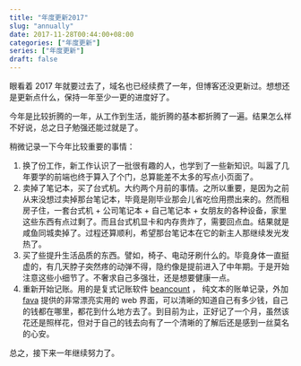 ```yaml
---
title: "年度更新2017"
slug: "annually"
date: 2017-11-28T00:44:00+08:00
categories: ["年度更新"]
series: ["年度更新"]
draft: false
---
```


眼看着 2017 年就要过去了，域名也已经续费了一年，但博客还没更新过。想想还是更新点什么，保持一年至少一更的进度好了。

今年是比较折腾的一年，从工作到生活，能折腾的基本都折腾了一遍。结果怎么样不好说，总之日子勉强还能过就是了。

稍微记录一下今年比较重要的事情：

1. 换了份工作，新工作认识了一批很有趣的人，也学到了一些新知识。叫嚣了几年要学的前端也终于算入了个门，总算能差不太多的写点小页面了。
2. 卖掉了笔记本，买了台式机。大约两个月前的事情。之所以重要，是因为之前从来没想过卖掉那台笔记本，毕竟是刚毕业那会儿省吃俭用攒出来的。然而租房子住，一套台式机 + 公司笔记本 + 自己笔记本 + 女朋友的各种设备，家里这些东西有点过剩了。而且台式机显卡和内存贵炸了，需要回点血。结果就是咸鱼同城卖掉了。过程还算顺利，希望那台笔记本在它的新主人那继续发光发热了。
3. 买了些提升生活品质的东西。譬如，椅子、电动牙刷什么的。毕竟身体一直挺虚的，有几天脖子突然疼的动弹不得，隐约像是提前进入了中年期。于是开始注意这些小细节了。不奢求自己多强壮，还是想要健康一点。
4. 重新开始记账。用的是复式记账软件 [beancount](https://bitbucket.org/blais/beancount/overview) ， 纯文本的账单记录，外加 [fava](https://github.com/beancount/fava) 提供的非常漂亮实用的 web 界面，可以清晰的知道自己有多少钱，自己的钱都在哪里，都花到什么地方去了。到目前为止，正好记了一个月，虽然该花还是照样花，但对于自己的钱去向有了一个清晰的了解后还是感到一丝莫名的心安。

总之，接下来一年继续努力了。
